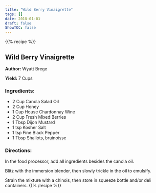 ```yaml
---
title: "Wild Berry Vinaigrette"
tags: []
date: 2018-01-01
draft: false
ShowTOC: false
---
```


{{% recipe %}}

## Wild Berry Vinaigrette

**Author:** Wyatt Brege

**Yield:** 7 Cups


### Ingredients:

-   2 Cup Canola Salad Oil
-   2 Cup Honey
-   1 Cup House Chardonnay Wine
-   2 Cup Fresh Mixed Berries
-   1 Tbsp Dijon Mustard
-   1 tsp Kosher Salt
-   1 tsp Fine Black Pepper
-   1 Tbsp Shallots, bruinoisse

### Directions: 

In the food processor, add all ingredients besides the canola oil.

Blitz with the immersion blender, then slowly trickle in the oil to
emulsify.

Strain the mixture with a chinois, then store in squeeze bottle and/or
deli containers.
{{% /recipe %}}
